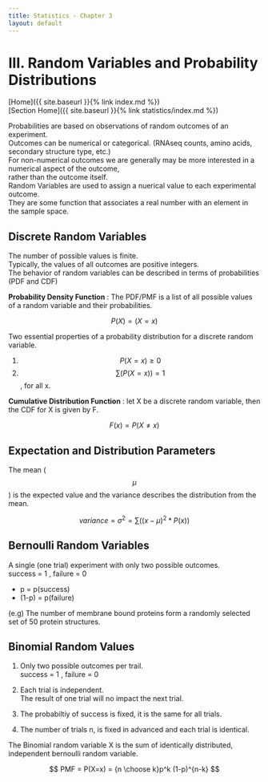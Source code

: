 ```yaml
---
title: Statistics - Chapter 3
layout: default
---
```


# III. Random Variables and Probability Distributions

[Home]({{ site.baseurl }}{% link index.md %}) <br/>
[Section Home]({{ site.baseurl }}{% link statistics/index.md %})


Probabilities are based on observations of random outcomes of an experiment. <br/>
Outcomes can be numerical or categorical. (RNAseq counts, amino acids, secondary structure type, etc.) <br/> 
For non-numerical outcomes we are generally may be more interested in a numerical aspect of the outcome, <br/> 
rather than the outcome itself. <br/>
Random Variables are used to assign a nuerical value to each experimental outcome.</br>
They are some function that associates a real number with an element in the sample space.

## Discrete Random Variables

The number of possible values is finite. <br/>
Typically, the values of all outcomes are positive integers. <br/>
The behavior of random variables can be described in terms of probabilities (PDF and CDF) <br/>

__Probability Density Function__
: The PDF/PMF is a list of all possible values of a random variable and their probabilities.

$$ P(X) = (X = x) $$

Two essential properties of a probability distribution for a discrete random variable.

1. $$ P(X = x ) \geq 0 $$
2. $$ \sum(P(X = x)) = 1 $$	, for all x.

__Cumulative Distribution Function__
: let X be a discrete random variable, then the CDF for X is given by F.

$$ F(x) = P( X \neq x ) $$


## Expectation and Distribution Parameters
The mean ($$\mu$$) is the expected value and the variance describes the distribution from the mean.

$$ variance = \sigma^2 = \sum((x - \mu)^2 * P(x)) $$ 


## Bernoulli Random Variables
A single (one trial) experiment with only two possible outcomes.<br/>
success = 1 , failure = 0 <br/>

* p = p(success)
* (1-p) = p(failure)

(e.g) The number of membrane bound proteins form a randomly selected set of 50 protein structures.


## Binomial Random Values
1. Only two possible outcomes per trail.<br/>
success = 1 , failure = 0 <br/>

2. Each trial is independent. <br/>
The result of one trial will no impact the next trial.

3. The probabiltiy of success is fixed, it is the same for all trials.

4. The number of trials n, is fixed in advanced and each trial is identical.

The Binomial random variable X is the sum of identically distributed, independent bernoulli random variable.

$$ PMF = P(X=x) = {n \choose k}p^k (1-p)^{n-k} $$





